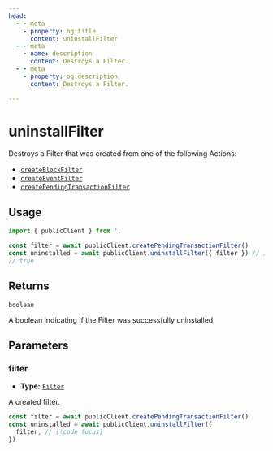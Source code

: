 ```yaml
---
head:
  - - meta
    - property: og:title
      content: uninstallFilter
  - - meta
    - name: description
      content: Destroys a Filter.
  - - meta
    - property: og:description
      content: Destroys a Filter.

---
```


# uninstallFilter

Destroys a Filter that was created from one of the following Actions:

- [`createBlockFilter`](/docs/actions/public/createBlockFilter)
- [`createEventFilter`](/docs/actions/public/createEventFilter)
- [`createPendingTransactionFilter`](/docs/actions/public/createPendingTransactionFilter)

## Usage

```ts
import { publicClient } from '.'

const filter = await publicClient.createPendingTransactionFilter()
const uninstalled = await publicClient.uninstallFilter({ filter }) // [!code focus:99]
// true
```

## Returns

`boolean`

A boolean indicating if the Filter was successfully uninstalled.

## Parameters

### filter

- **Type:** [`Filter`](/docs/glossary/terms#TODO)

A created filter.

```ts
const filter = await publicClient.createPendingTransactionFilter()
const uninstalled = await publicClient.uninstallFilter({
  filter, // [!code focus]
})
```
